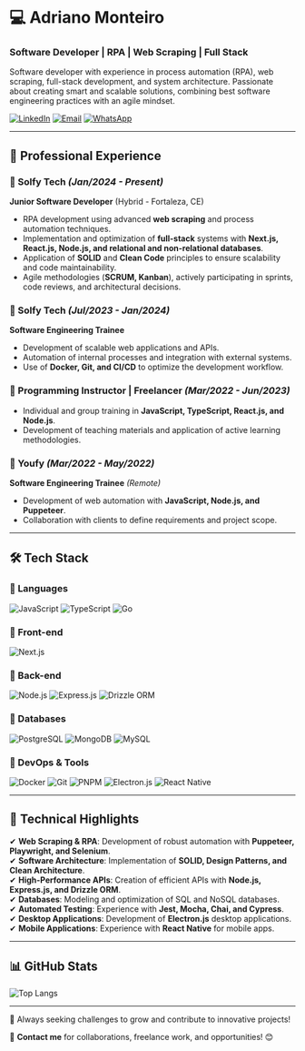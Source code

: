# 💻 Adriano Monteiro

### Software Developer | RPA | Web Scraping | Full Stack

Software developer with experience in process automation (RPA), web scraping, full-stack development, and system architecture. Passionate about creating smart and scalable solutions, combining best software engineering practices with an agile mindset.

[![LinkedIn](https://img.shields.io/badge/LinkedIn-0077B5?style=for-the-badge&logo=linkedin&logoColor=white)](https://www.linkedin.com/in/adrianomonteirodev/)
[![Email](https://img.shields.io/badge/Email-D14836?style=for-the-badge&logo=gmail&logoColor=white)](mailto:adrianomonteiroweb@gmail.com)
[![WhatsApp](https://img.shields.io/badge/WhatsApp-25D366?style=for-the-badge&logo=whatsapp&logoColor=white)](https://api.whatsapp.com/send?phone=5585986663753&text=Hi,%20Adriano...)

---

## 🚀 Professional Experience

### **💼 Solfy Tech** *(Jan/2024 - Present)*
**Junior Software Developer** (Hybrid - Fortaleza, CE)
- RPA development using advanced **web scraping** and process automation techniques.
- Implementation and optimization of **full-stack** systems with **Next.js, React.js, Node.js, and relational and non-relational databases**.
- Application of **SOLID** and **Clean Code** principles to ensure scalability and code maintainability.
- Agile methodologies (**SCRUM, Kanban**), actively participating in sprints, code reviews, and architectural decisions.

### **💼 Solfy Tech** *(Jul/2023 - Jan/2024)*
**Software Engineering Trainee**
- Development of scalable web applications and APIs.
- Automation of internal processes and integration with external systems.
- Use of **Docker, Git, and CI/CD** to optimize the development workflow.

### **💼 Programming Instructor | Freelancer** *(Mar/2022 - Jun/2023)*
- Individual and group training in **JavaScript, TypeScript, React.js, and Node.js**.
- Development of teaching materials and application of active learning methodologies.

### **💼 Youfy** *(Mar/2022 - May/2022)*
**Software Engineering Trainee** *(Remote)*
- Development of web automation with **JavaScript, Node.js, and Puppeteer**.
- Collaboration with clients to define requirements and project scope.

---

## 🛠️ **Tech Stack**

### **📌 Languages**
![JavaScript](https://img.shields.io/badge/JavaScript-F7DF1E?style=for-the-badge&logo=javascript&logoColor=black)
![TypeScript](https://img.shields.io/badge/TypeScript-3178C6?style=for-the-badge&logo=typescript&logoColor=white)
![Go](https://img.shields.io/badge/Go-00ADD8?style=for-the-badge&logo=go&logoColor=white)

### **📌 Front-end**
![Next.js](https://img.shields.io/badge/Next.js-000000?style=for-the-badge&logo=next.js&logoColor=white)

### **📌 Back-end**
![Node.js](https://img.shields.io/badge/Node.js-339933?style=for-the-badge&logo=nodedotjs&logoColor=white)
![Express.js](https://img.shields.io/badge/Express.js-000000?style=for-the-badge&logo=express&logoColor=white)
![Drizzle ORM](https://img.shields.io/badge/Drizzle%20ORM-FF8800?style=for-the-badge&logo=javascript&logoColor=white)

### **📌 Databases**
![PostgreSQL](https://img.shields.io/badge/PostgreSQL-316192?style=for-the-badge&logo=postgresql&logoColor=white)
![MongoDB](https://img.shields.io/badge/MongoDB-47A248?style=for-the-badge&logo=mongodb&logoColor=white)
![MySQL](https://img.shields.io/badge/MySQL-4479A1?style=for-the-badge&logo=mysql&logoColor=white)

### **📌 DevOps & Tools**
![Docker](https://img.shields.io/badge/Docker-2496ED?style=for-the-badge&logo=docker&logoColor=white)
![Git](https://img.shields.io/badge/Git-F05032?style=for-the-badge&logo=git&logoColor=white)
![PNPM](https://img.shields.io/badge/PNPM-5968F0?style=for-the-badge&logo=pnpm&logoColor=white)
![Electron.js](https://img.shields.io/badge/Electron.js-47848F?style=for-the-badge&logo=electron&logoColor=white)
![React Native](https://img.shields.io/badge/React%20Native-61DAFB?style=for-the-badge&logo=react&logoColor=black)

---

## 🎯 **Technical Highlights**
✔ **Web Scraping & RPA**: Development of robust automation with **Puppeteer, Playwright, and Selenium**.  
✔ **Software Architecture**: Implementation of **SOLID, Design Patterns, and Clean Architecture**.  
✔ **High-Performance APIs**: Creation of efficient APIs with **Node.js, Express.js, and Drizzle ORM**.  
✔ **Databases**: Modeling and optimization of SQL and NoSQL databases.  
✔ **Automated Testing**: Experience with **Jest, Mocha, Chai, and Cypress**.  
✔ **Desktop Applications**: Development of **Electron.js** desktop applications.  
✔ **Mobile Applications**: Experience with **React Native** for mobile apps.  

---

## 📊 **GitHub Stats**

![Top Langs](https://github-readme-stats.vercel.app/api/top-langs/?username=adrianomonteiroweb&layout=compact&langs_count=10&theme=dracula&hide=html,css,sql)

---

🚀 Always seeking challenges to grow and contribute to innovative projects!

📩 **Contact me** for collaborations, freelance work, and opportunities! 😊

